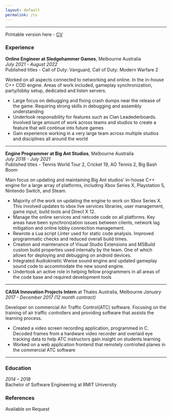 ```yaml
---
layout: default
permalink: /cv
---
```


--- 

Printable version here - [CV](/assets/CV_Dom_Lawlor.pdf)

### Experience

**Online Engineer at Sledgehammer Games**, Melbourne Australia  
*July 2021 - August 2022*  
Published titles - Call of Duty: Vanguard, Call of Duty: Modern Warfare 2

Worked on all aspects connected to networking and online. In the in-house C++ COD engine. Areas of work included, gameplay synchronization, party/lobby setup, dedicated and listen servers.
  * Large focus on debugging and fixing crash dumps near the release of the game. Requiring strong skills in debugging and assembly understanding
  * Undertook responsibility for features such as Clan Leadederboards. Involved large amount of work across teams and studios to create a feature that will continue into future games
  * Gain experience working in a very large team across multiple studios and disciplines all around the world

--- 

**Engine Programmer at Big Ant Studios**, Melbourne Australia  
*July 2018 - July 2021*  
Published titles - Tennis World Tour 2, Cricket 19, AO Tennis 2, Big Bash Boom

Main focus on updating and maintaining Big Ant studios’ in-house C++ engine for a large array of platforms, including Xbox Series X, Playstation 5, Nintendo Switch, and Steam.
  * Majority of the work on updating the engine to work on Xbox Series X. This involved updates to xbox live services libraries, user management, game input, build tools and Direct X 12.
  * Manage the online services and netcode code on all platforms. Key areas have been synchronization issues between clients, network lag mitigation and online lobby connection management.
  * Rewrote a Lua script Linter used for static code analysis. Improved programmatic checks and reduced overall build times.
  * Creation and maintenance of Visual Studio Extensions and MSBuild custom build properties used internally by the team. One of which allows for deploying and debugging on android devices.
  * Integrated Audiokinetic Wwise sound engine and updated gameplay sound code to accommodate the new sound engine.
  * Undertook an active role in helping fellow programmers in all areas of the code base and required development tools

--- 

**CASIA Innovation Projects Intern** at Thales Australia, Melbourne
*January 2017 - December 2017 (12 month contract)*

Developer on commercial Air Traffic Control(ATC) software. Focusing on the training of air traffic controllers and providing software that assists the learning process.
  * Created a video screen recording application, programmed in C. Decoded frames from a hardware video recorder and overlaid eye tracking data to help ATC instructors gain insight on students learning
  * Worked on a web application frontend that remotely controlled planes in the commercial ATC software

--- 

### Education

*2014 – 2018*  
Bachelor of Software Engineering at RMIT University 

### References

Available on Request